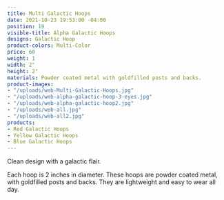 ```yaml
---
title: Multi Galactic Hoops
date: 2021-10-23 19:53:00 -04:00
position: 19
visible-title: Alpha Galactic Hoops
designs: Galactic Hoop
product-colors: Multi-Color
price: 60
weight: 1
width: 2"
height: 2"
materials: Powder coated metal with goldfilled posts and backs.
product-images:
- "/uploads/web-Multi-Galactic-Hoops.jpg"
- "/uploads/web-alpha-galactic-hoop-3-eyes.jpg"
- "/uploads/web-alpha-galactic-hoop2.jpg"
- "/uploads/web-all.jpg"
- "/uploads/web-all2.jpg"
products:
- Red Galactic Hoops
- Yellow Galactic Hoops
- Blue Galactic Hoops
---
```


Clean design with a galactic flair.

Each hoop is 2 inches in diameter. These hoops are powder coated metal, with goldfilled posts and backs. They are lightweight and easy to wear all day.